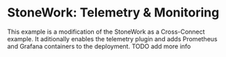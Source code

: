 StoneWork: Telemetry & Monitoring
==========================

This example is a modification of the StoneWork as a Cross-Connect example. It aditionally enables the telemetry plugin and adds Prometheus and Grafana containers to the deployment.
TODO add more info